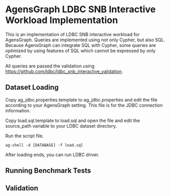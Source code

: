 AgensGraph LDBC SNB Interactive Workload Implementation
=======================================================

This is an implementation of LDBC SNB interactive workload for AgensGraph. 
Queries are implemented using not only Cypher, but also SQL. 
Because AgensGraph can integrate SQL with Cypher, 
some queries are optimized by using features of SQL which cannot be expressed by only Cypher.

All queries are passed the validation using https://github.com/ldbc/ldbc_snb_interactive_validation.

## Dataset Loading ##

Copy ag_jdbc.properties.template to ag_jdbc.properties and edit the file according to your AgensGraph setting.
This file is for the JDBC connection information.

Copy load.sql.template to load.sql and open the file and edit the source_path variable to your LDBC dataset directory.

Run the script file.

```
ag-shell -d [DATABASE] -f load.sql
```

After loading ends, you can run LDBC driver.

## Running Benchmark Tests ##

## Validation ##

